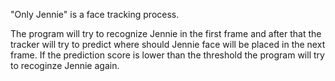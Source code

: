 "Only Jennie" is a face tracking process.

The program will try to recognize Jennie in the first frame and after that the tracker will try to predict where should Jennie face will be placed in the next frame.
If the prediction score is lower than the threshold the program will try to recoginze Jennie again.

